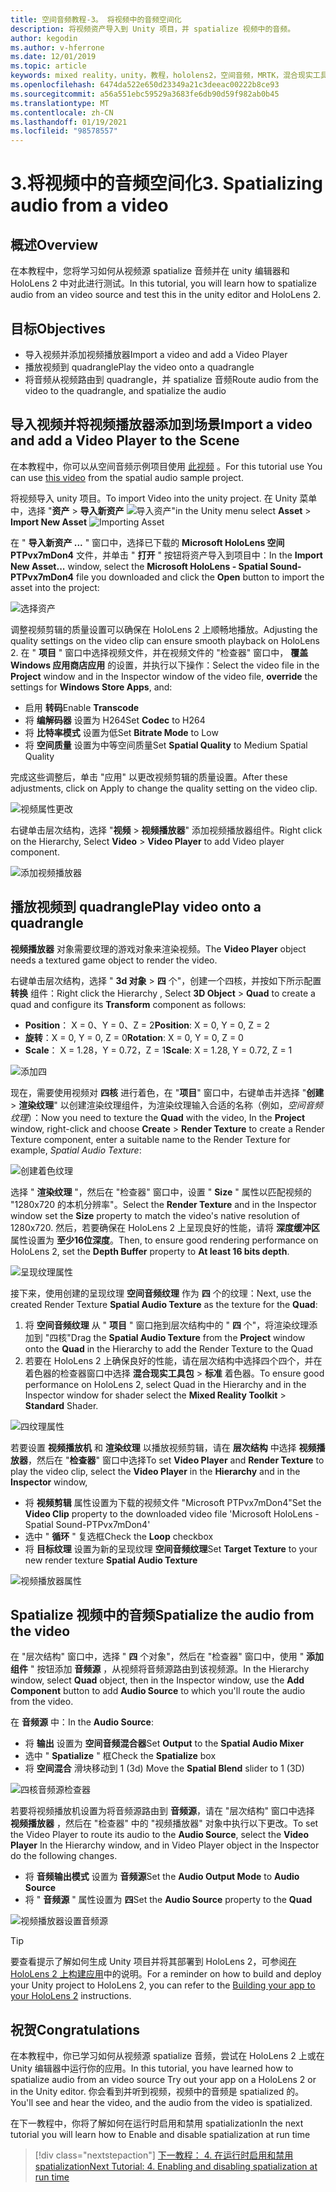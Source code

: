 ```yaml
---
title: 空间音频教程-3。 将视频中的音频空间化
description: 将视频资产导入到 Unity 项目，并 spatialize 视频中的音频。
author: kegodin
ms.author: v-hferrone
ms.date: 12/01/2019
ms.topic: article
keywords: mixed reality，unity，教程，hololens2，空间音频，MRTK，混合现实工具包，UWP，Windows 10，HRTF，头相关传输函数，回音，Microsoft Spatializer，视频导入，视频播放器
ms.openlocfilehash: 6474da522e650d23349a21c3deeac00222b8ce93
ms.sourcegitcommit: a56a551ebc59529a3683fe6db90d59f982ab0b45
ms.translationtype: MT
ms.contentlocale: zh-CN
ms.lasthandoff: 01/19/2021
ms.locfileid: "98578557"
---
```

# <a name="3-spatializing-audio-from-a-video"></a><span data-ttu-id="d8726-105">3.将视频中的音频空间化</span><span class="sxs-lookup"><span data-stu-id="d8726-105">3. Spatializing audio from a video</span></span>

## <a name="overview"></a><span data-ttu-id="d8726-106">概述</span><span class="sxs-lookup"><span data-stu-id="d8726-106">Overview</span></span>

<span data-ttu-id="d8726-107">在本教程中，您将学习如何从视频源 spatialize 音频并在 unity 编辑器和 HoloLens 2 中对此进行测试。</span><span class="sxs-lookup"><span data-stu-id="d8726-107">In this tutorial, you will learn how to spatialize audio from an video source and test this in the unity editor and HoloLens 2.</span></span>

## <a name="objectives"></a><span data-ttu-id="d8726-108">目标</span><span class="sxs-lookup"><span data-stu-id="d8726-108">Objectives</span></span>

* <span data-ttu-id="d8726-109">导入视频并添加视频播放器</span><span class="sxs-lookup"><span data-stu-id="d8726-109">Import a video and add a Video Player</span></span>
* <span data-ttu-id="d8726-110">播放视频到 quadrangle</span><span class="sxs-lookup"><span data-stu-id="d8726-110">Play the video onto a quadrangle</span></span>
* <span data-ttu-id="d8726-111">将音频从视频路由到 quadrangle，并 spatialize 音频</span><span class="sxs-lookup"><span data-stu-id="d8726-111">Route audio from the video to the quadrangle, and spatialize the audio</span></span>

## <a name="import-a-video-and-add-a-video-player-to-the-scene"></a><span data-ttu-id="d8726-112">导入视频并将视频播放器添加到场景</span><span class="sxs-lookup"><span data-stu-id="d8726-112">Import a video and add a Video Player to the Scene</span></span>

<span data-ttu-id="d8726-113">在本教程中，你可以从空间音频示例项目使用 [此视频](https://github.com/microsoft/spatialaudio-unity/blob/develop/Samples/MicrosoftSpatializerSample/Assets/Microsoft%20HoloLens%20-%20Spatial%20Sound-PTPvx7mDon4.mp4?raw=true) 。</span><span class="sxs-lookup"><span data-stu-id="d8726-113">For this tutorial use You can use [this video](https://github.com/microsoft/spatialaudio-unity/blob/develop/Samples/MicrosoftSpatializerSample/Assets/Microsoft%20HoloLens%20-%20Spatial%20Sound-PTPvx7mDon4.mp4?raw=true) from the spatial audio sample project.</span></span>

<span data-ttu-id="d8726-114">将视频导入 unity 项目。</span><span class="sxs-lookup"><span data-stu-id="d8726-114">To import Video into the unity project.</span></span> <span data-ttu-id="d8726-115">在 Unity 菜单中，选择 "**资产**  >  **导入新资产** 
 ![ 导入资产"](images/spatial-audio/spatial-audio-03-section1-step1-1.png)</span><span class="sxs-lookup"><span data-stu-id="d8726-115">in the Unity menu select **Asset** > **Import New Asset**
![Importing Asset](images/spatial-audio/spatial-audio-03-section1-step1-1.png)</span></span>

<span data-ttu-id="d8726-116">在 " **导入新资产 ...** " 窗口中，选择已下载的 **Microsoft HoloLens 空间 PTPvx7mDon4** 文件，并单击 " **打开** " 按钮将资产导入到项目中：</span><span class="sxs-lookup"><span data-stu-id="d8726-116">In the **Import New Asset...** window, select the **Microsoft HoloLens - Spatial Sound-PTPvx7mDon4** file you downloaded and click the **Open** button to import the asset into the project:</span></span>

![选择资产](images/spatial-audio/spatial-audio-03-section1-step1-2.png)

<span data-ttu-id="d8726-118">调整视频剪辑的质量设置可以确保在 HoloLens 2 上顺畅地播放。</span><span class="sxs-lookup"><span data-stu-id="d8726-118">Adjusting the quality settings on the video clip can ensure smooth playback on HoloLens 2.</span></span> <span data-ttu-id="d8726-119">在 " **项目** " 窗口中选择视频文件，并在视频文件的 "检查器" 窗口中， **覆盖** **Windows 应用商店应用** 的设置，并执行以下操作：</span><span class="sxs-lookup"><span data-stu-id="d8726-119">Select the video file in the **Project** window and in the Inspector window of the video file, **override** the settings for **Windows Store Apps**, and:</span></span>

* <span data-ttu-id="d8726-120">启用 **转码**</span><span class="sxs-lookup"><span data-stu-id="d8726-120">Enable **Transcode**</span></span>
* <span data-ttu-id="d8726-121">将 **编解码器** 设置为 H264</span><span class="sxs-lookup"><span data-stu-id="d8726-121">Set **Codec** to H264</span></span>
* <span data-ttu-id="d8726-122">将 **比特率模式** 设置为低</span><span class="sxs-lookup"><span data-stu-id="d8726-122">Set **Bitrate Mode** to Low</span></span>
* <span data-ttu-id="d8726-123">将 **空间质量** 设置为中等空间质量</span><span class="sxs-lookup"><span data-stu-id="d8726-123">Set **Spatial Quality** to Medium Spatial Quality</span></span>

<span data-ttu-id="d8726-124">完成这些调整后，单击 "应用" 以更改视频剪辑的质量设置。</span><span class="sxs-lookup"><span data-stu-id="d8726-124">After these adjustments, click on Apply to change the quality setting on the video clip.</span></span>

![视频属性更改](images/spatial-audio/spatial-audio-03-section1-step1-3.png)

<span data-ttu-id="d8726-126">右键单击层次结构，选择 "**视频**  >  **视频播放器**" 添加视频播放器组件。</span><span class="sxs-lookup"><span data-stu-id="d8726-126">Right click on the Hierarchy, Select **Video** > **Video Player** to add Video player component.</span></span>

![添加视频播放器](images/spatial-audio/spatial-audio-03-section1-step1-4.png)

## <a name="play-video-onto-a-quadrangle"></a><span data-ttu-id="d8726-128">播放视频到 quadrangle</span><span class="sxs-lookup"><span data-stu-id="d8726-128">Play video onto a quadrangle</span></span>

<span data-ttu-id="d8726-129">**视频播放器** 对象需要纹理的游戏对象来渲染视频。</span><span class="sxs-lookup"><span data-stu-id="d8726-129">The **Video Player** object needs a textured game object to render the video.</span></span>

<span data-ttu-id="d8726-130">右键单击层次结构，选择 " **3d 对象**  >  **四** 个"，创建一个四核，并按如下所示配置 **转换** 组件：</span><span class="sxs-lookup"><span data-stu-id="d8726-130">Right click the Hierarchy , Select **3D Object** > **Quad** to create a quad and configure its **Transform** component as follows:</span></span>

* <span data-ttu-id="d8726-131">**Position**： X = 0、Y = 0、Z = 2</span><span class="sxs-lookup"><span data-stu-id="d8726-131">**Position**: X = 0, Y = 0, Z = 2</span></span>
* <span data-ttu-id="d8726-132">**旋转**：X = 0, Y = 0, Z = 0</span><span class="sxs-lookup"><span data-stu-id="d8726-132">**Rotation**: X = 0, Y = 0, Z = 0</span></span>
* <span data-ttu-id="d8726-133">**Scale**： X = 1.28，Y = 0.72，Z = 1</span><span class="sxs-lookup"><span data-stu-id="d8726-133">**Scale**: X = 1.28, Y = 0.72, Z = 1</span></span>

![添加四](images/spatial-audio/spatial-audio-03-section2-step1-1.png)

<span data-ttu-id="d8726-135">现在，需要使用视频对 **四核** 进行着色，在 "**项目**" 窗口中，右键单击并选择 "**创建**  >  **渲染纹理**" 以创建渲染纹理组件，为渲染纹理输入合适的名称（例如，_空间音频纹理_）：</span><span class="sxs-lookup"><span data-stu-id="d8726-135">Now you need to texture the **Quad** with the video, In the **Project** window, right-click and choose **Create** > **Render Texture** to create a Render Texture component, enter a suitable name to the Render Texture for example, _Spatial Audio Texture_:</span></span>

![创建着色纹理](images/spatial-audio/spatial-audio-03-section2-step1-2.png)

<span data-ttu-id="d8726-137">选择 " **渲染纹理** "，然后在 "检查器" 窗口中，设置 " **Size** " 属性以匹配视频的 "1280x720 的本机分辨率"。</span><span class="sxs-lookup"><span data-stu-id="d8726-137">Select the **Render Texture** and in the Inspector window set the **Size** property to match the video's native resolution of 1280x720.</span></span> <span data-ttu-id="d8726-138">然后，若要确保在 HoloLens 2 上呈现良好的性能，请将 **深度缓冲区** 属性设置为 **至少16位深度**。</span><span class="sxs-lookup"><span data-stu-id="d8726-138">Then, to ensure good rendering performance on HoloLens 2, set the **Depth Buffer** property to **At least 16 bits depth**.</span></span>

![呈现纹理属性](images/spatial-audio/spatial-audio-03-section2-step1-3.png)

<span data-ttu-id="d8726-140">接下来，使用创建的呈现纹理 **空间音频纹理** 作为 **四** 个的纹理：</span><span class="sxs-lookup"><span data-stu-id="d8726-140">Next, use the created Render Texture **Spatial Audio Texture** as the texture for the **Quad**:</span></span>

1. <span data-ttu-id="d8726-141">将 **空间音频纹理** 从 " **项目** " 窗口拖到层次结构中的 " **四** 个"，将渲染纹理添加到 "四核"</span><span class="sxs-lookup"><span data-stu-id="d8726-141">Drag the **Spatial Audio Texture** from the **Project** window onto the **Quad** in the Hierarchy to add the Render Texture to the Quad</span></span>
2. <span data-ttu-id="d8726-142">若要在 HoloLens 2 上确保良好的性能，请在层次结构中选择四个四个，并在着色器的检查器窗口中选择 **混合现实工具包**  >  **标准** 着色器。</span><span class="sxs-lookup"><span data-stu-id="d8726-142">To ensure good performance on HoloLens 2, select Quad in the Hierarchy and in the Inspector window for shader select the **Mixed Reality Toolkit** > **Standard** Shader.</span></span>

![四纹理属性](images/spatial-audio/spatial-audio-03-section2-step1-4.png)

<span data-ttu-id="d8726-144">若要设置 **视频播放机** 和 **渲染纹理** 以播放视频剪辑，请在 **层次结构** 中选择 **视频播放器**，然后在 "**检查器**" 窗口中选择</span><span class="sxs-lookup"><span data-stu-id="d8726-144">To set **Video Player** and **Render Texture** to play the video clip, select the **Video Player** in the **Hierarchy** and in the **Inspector** window,</span></span>

* <span data-ttu-id="d8726-145">将 **视频剪辑** 属性设置为下载的视频文件 "Microsoft PTPvx7mDon4"</span><span class="sxs-lookup"><span data-stu-id="d8726-145">Set the **Video Clip** property to the downloaded video file 'Microsoft HoloLens - Spatial Sound-PTPvx7mDon4'</span></span>
* <span data-ttu-id="d8726-146">选中 " **循环** " 复选框</span><span class="sxs-lookup"><span data-stu-id="d8726-146">Check the **Loop** checkbox</span></span>
* <span data-ttu-id="d8726-147">将 **目标纹理** 设置为新的呈现纹理 **空间音频纹理**</span><span class="sxs-lookup"><span data-stu-id="d8726-147">Set **Target Texture** to your new render texture **Spatial Audio Texture**</span></span>

![视频播放器属性](images/spatial-audio/spatial-audio-03-section2-step1-5.png)

## <a name="spatialize-the-audio-from-the-video"></a><span data-ttu-id="d8726-149">Spatialize 视频中的音频</span><span class="sxs-lookup"><span data-stu-id="d8726-149">Spatialize the audio from the video</span></span>

<span data-ttu-id="d8726-150">在 "层次结构" 窗口中，选择 " **四** 个对象"，然后在 "检查器" 窗口中，使用 " **添加组件** " 按钮添加 **音频源** ，从视频将音频源路由到该视频源。</span><span class="sxs-lookup"><span data-stu-id="d8726-150">In the Hierarchy window, select **Quad** object, then in the Inspector window, use the **Add Component** button to add **Audio Source** to which you'll route the audio from the video.</span></span>

<span data-ttu-id="d8726-151">在 **音频源** 中：</span><span class="sxs-lookup"><span data-stu-id="d8726-151">In the **Audio Source**:</span></span>

* <span data-ttu-id="d8726-152">将 **输出** 设置为 **空间音频混合器**</span><span class="sxs-lookup"><span data-stu-id="d8726-152">Set **Output** to the **Spatial Audio Mixer**</span></span>
* <span data-ttu-id="d8726-153">选中 " **Spatialize** " 框</span><span class="sxs-lookup"><span data-stu-id="d8726-153">Check the **Spatialize** box</span></span>
* <span data-ttu-id="d8726-154">将 **空间混合** 滑块移动到 1 (3d) </span><span class="sxs-lookup"><span data-stu-id="d8726-154">Move the **Spatial Blend** slider to 1 (3D)</span></span>

![四核音频源检查器](images/spatial-audio/spatial-audio-03-section3-step1-1.png)

<span data-ttu-id="d8726-156">若要将视频播放机设置为将音频源路由到 **音频源**，请在 "层次结构" 窗口中选择 **视频播放器** ，然后在 "检查器" 中的 "视频播放器" 对象中执行以下更改。</span><span class="sxs-lookup"><span data-stu-id="d8726-156">To set the Video Player to route its audio to the **Audio Source**, select the **Video Player** In the Hierarchy window, and in Video Player object in the Inspector do the following changes.</span></span>

* <span data-ttu-id="d8726-157">将 **音频输出模式** 设置为 **音频源**</span><span class="sxs-lookup"><span data-stu-id="d8726-157">Set the **Audio Output Mode** to **Audio Source**</span></span>
* <span data-ttu-id="d8726-158">将 " **音频源** " 属性设置为 **四**</span><span class="sxs-lookup"><span data-stu-id="d8726-158">Set the **Audio Source** property to the **Quad**</span></span>

![视频播放器设置音频源](images/spatial-audio/spatial-audio-03-section3-step1-2.png)

> [!TIP]
> <span data-ttu-id="d8726-160">要查看提示了解如何生成 Unity 项目并将其部署到 HoloLens 2，可参阅[在 HoloLens 2 上构建应用](mr-learning-base-02.md#building-your-application-to-your-hololens-2)中的说明。</span><span class="sxs-lookup"><span data-stu-id="d8726-160">For a reminder on how to build and deploy your Unity project to HoloLens 2, you can refer to the [Building your app to your HoloLens 2](mr-learning-base-02.md#building-your-application-to-your-hololens-2) instructions.</span></span>

## <a name="congratulations"></a><span data-ttu-id="d8726-161">祝贺</span><span class="sxs-lookup"><span data-stu-id="d8726-161">Congratulations</span></span>

<span data-ttu-id="d8726-162">在本教程中，你已学习如何从视频源 spatialize 音频，尝试在 HoloLens 2 上或在 Unity 编辑器中运行你的应用。</span><span class="sxs-lookup"><span data-stu-id="d8726-162">In this tutorial, you have learned how to spatialize audio from an video source Try out your app on a HoloLens 2 or in the Unity editor.</span></span> <span data-ttu-id="d8726-163">你会看到并听到视频，视频中的音频是 spatialized 的。</span><span class="sxs-lookup"><span data-stu-id="d8726-163">You'll see and hear the video, and the audio from the video is spatialized.</span></span>

<span data-ttu-id="d8726-164">在下一教程中，你将了解如何在运行时启用和禁用 spatialization</span><span class="sxs-lookup"><span data-stu-id="d8726-164">In the next tutorial you will learn how to Enable and disable spatialization at run time</span></span>

> [!div class="nextstepaction"]
> [<span data-ttu-id="d8726-165">下一教程： 4. 在运行时启用和禁用 spatialization</span><span class="sxs-lookup"><span data-stu-id="d8726-165">Next Tutorial: 4. Enabling and disabling spatialization at run time</span></span>](unity-spatial-audio-ch4.md)
